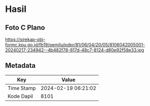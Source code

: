 # Hasil

## Foto C Plano

https://sirekap-obj-formc.kpu.go.id/fb19/pemilu/pdpr/81/06/04/20/05/8106042005001-20240217-234942--4b482f78-817d-48c7-8124-d80e92f58e33.jpg


## Metadata

| Key        | Value               |
| ---------- | ------------------- |
| Time Stamp | 2024-02-19 06:21:02 |
| Kode Dapil | 8101                |



